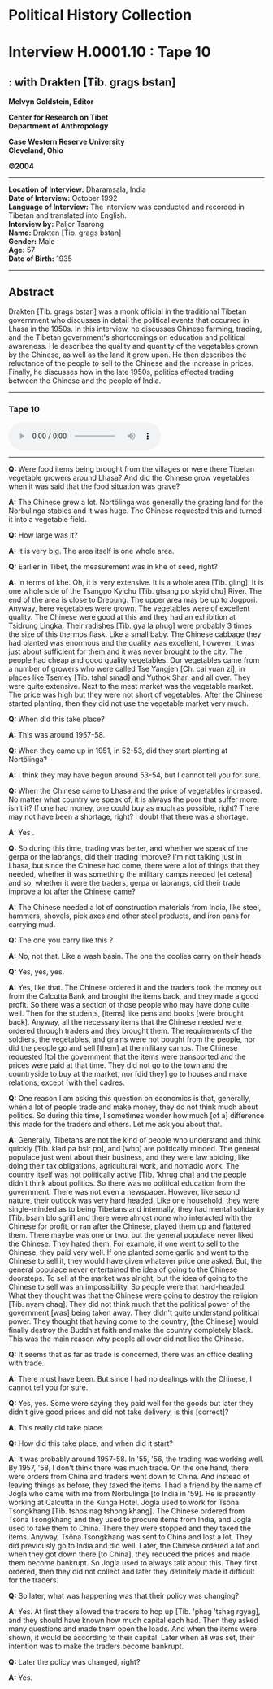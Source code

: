 # Political History Collection  
# Interview H.0001.10 : Tape 10  
##  : with Drakten [Tib. grags bstan]  
  
**Melvyn Goldstein, Editor**  

**Center for Research on Tibet**  
**Department of Anthropology**  

**Case Western Reserve University**  
**Cleveland, Ohio**  

**©2004**  

---  
**Location of Interview:** Dharamsala, India  
**Date of Interview:** October 1992  
**Language of Interview:** The interview was conducted and recorded in Tibetan and translated into English.  
**Interview by:** Paljor Tsarong  
**Name:** Drakten [Tib. grags bstan]  
**Gender:** Male  
**Age:** 57  
**Date of Birth:** 1935  
  
---  
## Abstract  

 Drakten [Tib. grags bstan] was a monk official in the traditional Tibetan government who discusses in detail the political events that occurred in Lhasa in the 1950s. In this interview, he discusses Chinese farming, trading, and the Tibetan government's shortcomings on education and political awareness. He describes the quality and quantity of the vegetables grown by the Chinese, as well as the land it grew upon. He then describes the reluctance of the people to sell to the Chinese and the increase in prices. Finally, he discusses how in the late 1950s, politics effected trading between the Chinese and the people of India.   

---  
### Tape 10  

<audio controls>
<source src="https://tile.loc.gov/storage-services/service/asian/asiantoha/H_0001_10/H_0001_10.mp3" type="audio/mp3">
Your browser does not support the audio element.
</audio>  

---

**Q:**  Were food items being brought from the villages or were there Tibetan vegetable growers around Lhasa? And did the Chinese grow vegetables when it was said that the food situation was grave?   

**A:**  The Chinese grew a lot. Nortölinga was generally the grazing land for the Norbulinga stables and it was huge. The Chinese requested this and turned it into a vegetable field.   

**Q:**  How large was it?   

**A:**  It is very big. The area itself is one whole area.   

**Q:**  Earlier in Tibet, the measurement was in khe of seed, right?   

**A:**  In terms of khe. Oh, it is very extensive. It is a whole area [Tib. gling]. It is one whole side of the Tsangpo Kyichu [Tib. gtsang po skyid chu] River. The end of the area is close to Drepung. The upper area may be up to Jogpori. Anyway, here vegetables were grown. The vegetables were of excellent quality. The Chinese were good at this and they had an exhibition at Tsidrung Lingka. Their radishes [Tib. gya la phug] were probably 3 times the size of this thermos flask. Like a small baby. The Chinese cabbage they had planted was enormous and the quality was excellent, however, it was just about sufficient for them and it was never brought to the city. The people had cheap and good quality vegetables. Our vegetables came from a number of growers who were called Tse Yangjen [Ch. cai yuan zi], in places like Tsemey [Tib. tshal smad] and Yuthok Shar, and all over. They were quite extensive. Next to the meat market was the vegetable market. The price was high but they were not short of vegetables. After the Chinese started planting, then they did not use the vegetable market very much.   

**Q:**  When did this take place?   

**A:**  This was around 1957-58.   

**Q:**  When they came up in 1951, in 52-53, did they start planting at Nortölinga?   

**A:**  I think they may have begun around 53-54, but I cannot tell you for sure.   

**Q:**  When the Chinese came to Lhasa and the price of vegetables increased. No matter what country we speak of, it is always the poor that suffer more, isn't it? If one had money, one could buy as much as possible, right? There may not have been a shortage, right? I doubt that there was a shortage.   

**A:**  Yes .   

**Q:**  So during this time, trading was better, and whether we speak of the gerpa or the labrangs, did their trading improve? I'm not talking just in Lhasa, but since the Chinese had come, there were a lot of things that they needed, whether it was something the military camps needed [et cetera] and so, whether it were the traders, gerpa or labrangs, did their trade improve a lot after the Chinese came?   

**A:**  The Chinese needed a lot of construction materials from India, like steel, hammers, shovels, pick axes and other steel products, and iron pans for carrying mud.   

**Q:**  The one you carry like this ?   

**A:**  No, not that. Like a wash basin. The one the coolies carry on their heads.   

**Q:**  Yes, yes, yes.   

**A:**  Yes, like that. The Chinese ordered it and the traders took the money out from the Calcutta Bank and brought the items back, and they made a good profit. So there was a section of those people who may have done quite well. Then for the students, [items] like pens and books [were brought back]. Anyway, all the necessary items that the Chinese needed were ordered through traders and they brought them. The requirements of the soldiers, the vegetables, and grains were not bought from the people, nor did the people go and sell [them] at the military camps. The Chinese requested [to] the government that the items were transported and the prices were paid at that time. They did not go to the town and the countryside to buy at the market, nor [did they] go to houses and make relations, except [with the] cadres.   

**Q:**  One reason I am asking this question on economics is that, generally, when a lot of people trade and make money, they do not think much about politics. So during this time, I sometimes wonder how much [of a] difference this made for the traders and others. Let me ask you about that.   

**A:**  Generally, Tibetans are not the kind of people who understand and think quickly [Tib. klad pa bsir po], and [who] are politically minded. The general populace just went about their business, and they were law abiding, like doing their tax obligations, agricultural work, and nomadic work. The country itself was not politically active [Tib. 'khrug cha] and the people didn't think about politics. So there was no political education from the government. There was not even a newspaper. However, like second nature, their outlook was very hard headed. Like one household, they were single-minded as to being Tibetans and internally, they had mental solidarity [Tib. bsam blo sgril] and there were almost none who interacted with the Chinese for profit, or ran after the Chinese, played them up and flattered them. There maybe was one or two, but the general populace never liked the Chinese. They hated them. For example, if one went to sell to the Chinese, they paid very well. If one planted some garlic and went to the Chinese to sell it, they would have given whatever price one asked. But, the general populace never entertained the idea of going to the Chinese doorsteps. To sell at the market was alright, but the idea of going to the Chinese to sell was an impossibility. So people were that hard-headed. What they thought was that the Chinese were going to destroy the religion [Tib. nyam chag]. They did not think much that the political power of the government [was] being taken away. They didn't quite understand political power. They thought that having come to the country, [the Chinese] would finally destroy the Buddhist faith and make the country completely black. This was the main reason why people all over did not like the Chinese.   

**Q:**  It seems that as far as trade is concerned, there was an office dealing with trade.   

**A:**  There must have been. But since I had no dealings with the Chinese, I cannot tell you for sure.   

**Q:**  Yes, yes. Some were saying they paid well for the goods but later they didn't give good prices and did not take delivery, is this [correct]?   

**A:**  This really did take place.   

**Q:**  How did this take place, and when did it start?   

**A:**  It was probably around 1957-58. In '55, '56, the trading was working well. By 1957, '58, I don't think there was much trade. On the one hand, there were orders from China and traders went down to China. And instead of leaving things as before, they taxed the items. I had a friend by the name of Jogla who came with me from Norbulinga [to India in '59]. He is presently working at Calcutta in the Kunga Hotel. Jogla used to work for Tsöna Tsongkhang [Tib. tshos nag tshong khang]. The Chinese ordered from Tsöna Tsongkhang and they used to procure items from India, and Jogla used to take them to China. There they were stopped and they taxed the items. Anyway, Tsöna Tsongkhang was sent to China and lost a lot. They did previously go to India and did well. Later, the Chinese ordered a lot and when they got down there [to China], they reduced the prices and made them become bankrupt. So Jogla used to always talk about this. They first ordered, then they did not collect and later they definitely made it difficult for the traders.   

**Q:**  So later, what was happening was that their policy was changing?   

**A:**  Yes. At first they allowed the traders to hop up [Tib. 'phag 'tshag rgyag], and they should have known how much capital each had. Then they asked many questions and made them open the loads. And when the items were shown, it would be according to their capital. Later when all was set, their intention was to make the traders become bankrupt.   

**Q:**  Later the policy was changed, right?   

**A:**  Yes.   

